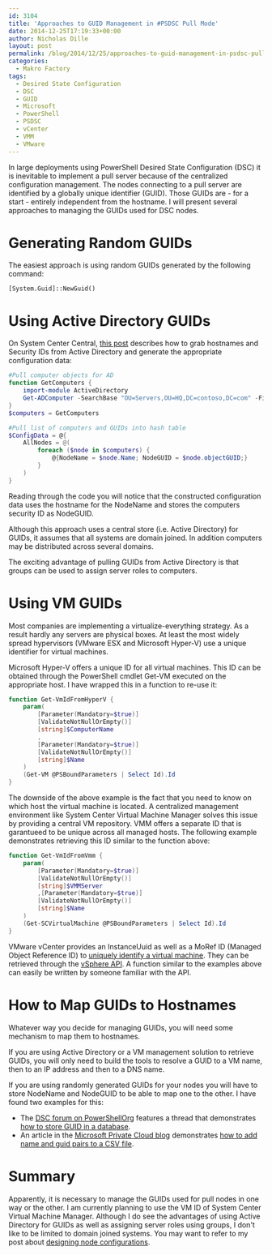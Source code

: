 ```yaml
---
id: 3104
title: 'Approaches to GUID Management in #PSDSC Pull Mode'
date: 2014-12-25T17:19:33+00:00
author: Nicholas Dille
layout: post
permalink: /blog/2014/12/25/approaches-to-guid-management-in-psdsc-pull-mode/
categories:
  - Makro Factory
tags:
  - Desired State Configuration
  - DSC
  - GUID
  - Microsoft
  - PowerShell
  - PSDSC
  - vCenter
  - VMM
  - VMware
---
```

In large deployments using PowerShell Desired State Configuration (DSC) it is inevitable to implement a pull server because of the centralized configuration management. The nodes connecting to a pull server are identified by a globally unique identifier (GUID). Those GUIDs are - for a start - entirely independent from the hostname. I will present several approaches to managing the GUIDs used for DSC nodes.

<!--more-->

# Generating Random GUIDs

The easiest approach is using random GUIDs generated by the following command:

`[System.Guid]::NewGuid()`

# Using Active Directory GUIDs

On System Center Central, [this post](http://www.systemcentercentral.com/using-active-directory-target-endpoints-powershell-dsc/) describes how to grab hostnames and Security IDs from Active Directory and generate the appropriate configuration data:

```powershell
#Pull computer objects for AD
function GetComputers {
    import-module ActiveDirectory
    Get-ADComputer -SearchBase "OU=Servers,OU=HQ,DC=contoso,DC=com" -Filter *
}
$computers = GetComputers

#Pull list of computers and GUIDs into hash table
$ConfigData = @{
    AllNodes = @(
        foreach ($node in $computers) {
            @{NodeName = $node.Name; NodeGUID = $node.objectGUID;}
        }
    )
}
```

Reading through the code you will notice that the constructed configuration data uses the hostname for the NodeName and stores the computers security ID as NodeGUID.

Although this approach uses a central store (i.e. Active Directory) for GUIDs, it assumes that all systems are domain joined. In addition computers may be distributed across several domains.

The exciting advantage of pulling GUIDs from Active Directory is that groups can be used to assign server roles to computers.

# Using VM GUIDs

Most companies are implementing a virtualize-everything strategy. As a result hardly any servers are physical boxes. At least the most widely spread hypervisors (VMware ESX and Microsoft Hyper-V) use a unique identifier for virtual machines.

Microsoft Hyper-V offers a unique ID for all virtual machines. This ID can be obtained through the PowerShell cmdlet Get-VM executed on the appropriate host. I have wrapped this in a function to re-use it:

```powershell
function Get-VmIdFromHyperV {
    param(
        [Parameter(Mandatory=$true)]
        [ValidateNotNullOrEmpty()]
        [string]$ComputerName
        ,
        [Parameter(Mandatory=$true)]
        [ValidateNotNullOrEmpty()]
        [string]$Name
    )
    (Get-VM @PSBoundParameters | Select Id).Id
}
```

The downside of the above example is the fact that you need to know on which host the virtual machine is located. A centralized management environment like System Center Virtual Machine Manager solves this issue by providing a central VM repository. VMM offers a separate ID that is garantueed to be unique across all managed hosts. The following example demonstrates retrieving this ID similar to the function above:

```powershell
function Get-VmIdFromVmm {
    param(
        [Parameter(Mandatory=$true)]
        [ValidateNotNullOrEmpty()]
        [string]$VMMServer
        ,[Parameter(Mandatory=$true)]
        [ValidateNotNullOrEmpty()]
        [string]$Name
    )
    (Get-SCVirtualMachine @PSBoundParameters | Select Id).Id
}
```

VMware vCenter provides an InstanceUuid as well as a MoRef ID (Managed Object Reference ID) to [uniquely identify a virtual machine](http://blogs.vmware.com/vsphere/2012/02/uniquely-identifying-virtual-machines-in-vsphere-and-vcloud-part-1-overview.html). They can be retrieved through the [vSphere API](http://blogs.vmware.com/vsphere/2012/02/introduction-to-the-vsphere-api-part-1.html). A function similar to the examples above can easily be written by someone familiar with the API.

# How to Map GUIDs to Hostnames

Whatever way you decide for managing GUIDs, you will need some mechanism to map them to hostnames.

If you are using Active Directory or a VM management solution to retrieve GUIDs, you will only need to build the tools to resolve a GUID to a VM name, then to an IP address and then to a DNS name.

If you are using randomly generated GUIDs for your nodes you will have to store NodeName and NodeGUID to be able to map one to the other. I have found two examples for this:

  * The [DSC forum on PowerShellOrg](http://powershell.org/wp/forums/forum/dsc-desired-state-configuration/) features a thread that demonstrates [how to store GUID in a database](http://powershell.org/wp/forums/topic/managing-hostnames-vs-guids-on-a-pull-server/).
  * An article in the [Microsoft Private Cloud blog](http://blogs.technet.com/b/privatecloud/) demonstrates [how to add name and guid pairs to a CSV file](http://blogs.technet.com/b/privatecloud/archive/2014/08/08/desired-state-configuration-dsc-nodes-deployment-and-conformance-reporting-series-part-2-deploying-a-pull-service-endpoint-and-automating-the-configuration-of-the-dsc-nodes.aspx).

# Summary

Apparently, it is necessary to manage the GUIDs used for pull nodes in one way or the other. I am currently planning to use the VM ID of System Center Virtual Machine Manager. Although I do see the advantages of using Active Directory for GUIDs as well as assigning server roles using groups, I don't like to be limited to domain joined systems. You may want to refer to my post about [designing node configurations](/blog/2014/12/23/designing-node-configurations-in-powershell-dsc/ "Designing Node Configurations in PowerShell DSC").
